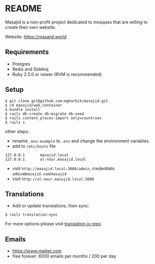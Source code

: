 # README

Masajid is a non-profit project dedicated to mosques that are willing to create their own website.

Website: https://masajid.world

## Requirements

- Postgres
- Redis and Sidekiq
- Ruby 2.5.0 or newer (RVM is recommended)

## Setup

```
$ git clone git@github.com:mgharbik/masajid.git
$ cd masajid/web_container
$ bundle install
$ rails db:create db:migrate db:seed
$ rails content_places:import only=countries
$ rails s
```

other steps:

- rename `.env.example` to `.env` and change the environment variables.
- add to `/etc/hosts` file
```
127.0.0.1       masajid.local
127.0.0.1       al-nour.masajid.local
```

- visit `http://masajid.local:3000/admin`, credentials: `admin@masajid.com`/`masajid`
- visit `http://al-nour.masajid.local:3000`

## Translations

- Add or update translations, then sync:

```
$ rails translation:sync
```

For more options please visit [translation.io repo](https://github.com/translation/rails#usage)

## Emails

- https://www.mailjet.com
- free forever: 6000 emails per months / 200 per day
